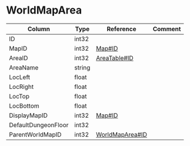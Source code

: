 # WorldMapArea

| Column | Type | Reference | Comment |
|--------|------|-----------|---------|
|ID|int32|||
|MapID|int32|[Map#ID](Map.md)||
|AreaID|int32|[AreaTable#ID](AreaTable.md)||
|AreaName|string|||
|LocLeft|float|||
|LocRight|float|||
|LocTop|float|||
|LocBottom|float|||
|DisplayMapID|int32|[Map#ID](Map.md)||
|DefaultDungeonFloor|int32|||
|ParentWorldMapID|int32|[WorldMapArea#ID](WorldMapArea.md)||
